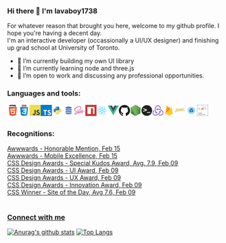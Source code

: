 ### Hi there 👋 I'm lavaboy1738

For whatever reason that brought you here, welcome to my github profile. I hope you're having a decent day.
<br/>
I'm an interactive developer (occassionally a UI/UX designer) and finishing up grad school at University of Toronto. 

- 🔭 I’m currently building my own UI library
- 🌱 I’m currently learning node and three.js
- 🤝 I’m open to work and discussing any professional opportunities.

### Languages and tools: 
<img align="left" width="26px" src="https://raw.githubusercontent.com/github/explore/80688e429a7d4ef2fca1e82350fe8e3517d3494d/topics/html/html.png" />
<img align="left" width="26px" src="https://raw.githubusercontent.com/github/explore/80688e429a7d4ef2fca1e82350fe8e3517d3494d/topics/css/css.png" />
<img align="left" width="26px" src="https://raw.githubusercontent.com/github/explore/80688e429a7d4ef2fca1e82350fe8e3517d3494d/topics/javascript/javascript.png" />
<img align="left" width="26px" src="https://raw.githubusercontent.com/github/explore/80688e429a7d4ef2fca1e82350fe8e3517d3494d/topics/typescript/typescript.png" />
<img align="left" width="26px" src="https://raw.githubusercontent.com/github/explore/80688e429a7d4ef2fca1e82350fe8e3517d3494d/topics/python/python.png" />
<img align="left" width="26px" src="https://raw.githubusercontent.com/github/explore/80688e429a7d4ef2fca1e82350fe8e3517d3494d/topics/sql/sql.png" />
<img align="left" width="26px" src="https://raw.githubusercontent.com/github/explore/80688e429a7d4ef2fca1e82350fe8e3517d3494d/topics/sass/sass.png" />
<img align="left" width="26px" src="https://raw.githubusercontent.com/github/explore/80688e429a7d4ef2fca1e82350fe8e3517d3494d/topics/npm/npm.png" />
<img align="left" width="26px" src="https://raw.githubusercontent.com/github/explore/80688e429a7d4ef2fca1e82350fe8e3517d3494d/topics/react/react.png" />
<img align="left" width="26px" src="https://raw.githubusercontent.com/github/explore/80688e429a7d4ef2fca1e82350fe8e3517d3494d/topics/vue/vue.png" />
<img align="left" width="26px" src="https://raw.githubusercontent.com/github/explore/78df643247d429f6cc873026c0622819ad797942/topics/github/github.png" />
<img align="left" width="26px" src="https://raw.githubusercontent.com/github/explore/80688e429a7d4ef2fca1e82350fe8e3517d3494d/topics/nodejs/nodejs.png" />
<img align="left" width="26px" src="https://raw.githubusercontent.com/github/explore/80688e429a7d4ef2fca1e82350fe8e3517d3494d/topics/terminal/terminal.png" />
<img align="left" width="26px" src="https://raw.githubusercontent.com/github/explore/80688e429a7d4ef2fca1e82350fe8e3517d3494d/topics/redux/redux.png" />
<img align="left" width="26px" src="https://raw.githubusercontent.com/github/explore/80688e429a7d4ef2fca1e82350fe8e3517d3494d/topics/firebase/firebase.png"/>
<img align="left" width="26px" src="https://raw.githubusercontent.com/github/explore/80688e429a7d4ef2fca1e82350fe8e3517d3494d/topics/babel/babel.png"/>
<img align="left" width="26px" src="https://raw.githubusercontent.com/github/explore/80688e429a7d4ef2fca1e82350fe8e3517d3494d/topics/webpack/webpack.png"/>
<img align="left" width="26px" src="https://raw.githubusercontent.com/github/explore/80688e429a7d4ef2fca1e82350fe8e3517d3494d/topics/styled-components/styled-components.png"/>
</br>
</br>

### Recognitions: 
<a href="https://www.awwwards.com/sites/ronnie-feng-portfolio" target="-_blank">Awwwards - Honorable Mention, Feb 15</a>
</br>
<a href="https://www.awwwards.com/sites/ronnie-feng-portfolio" target="-_blank">Awwwards - Mobile Excellence, Feb 15</a>
</br>
<a href="https://www.cssdesignawards.com/sites/ronnie-feng-portfolio/38590/" target="-_blank">CSS Design Awards - Special Kudos Award, Avg. 7.9, Feb 09</a>
</br>
<a href="https://www.cssdesignawards.com/sites/ronnie-feng-portfolio/38590/" target="-_blank">CSS Design Awards - UI Award, Feb 09</a>
</br>
<a href="https://www.cssdesignawards.com/sites/ronnie-feng-portfolio/38590/" target="-_blank">CSS Design Awards - UX Award, Feb 09</a>
</br>
<a href="https://www.cssdesignawards.com/sites/ronnie-feng-portfolio/38590/" target="-_blank">CSS Design Awards - Innovation Award, Feb 09</a>
</br>
<a href="https://www.csswinner.com/details/ronnie-feng-portfolio/15167" target="_blank">CSS Winner - Site of the Day, Avg 7.6, Feb 09</a>
</br>
</br>

### [Connect with me](https://www.youtube.com/watch?v=xvFZjo5PgG0)

[![Anurag's github stats](https://github-readme-stats.vercel.app/api?username=lavaboy1738&show_icons=true)](https://youtu.be/xvFZjo5PgG0)
[![Top Langs](https://github-readme-stats.vercel.app/api/top-langs/?username=lavaboy1738&layout=compact)](https://youtu.be/xvFZjo5PgG0)

